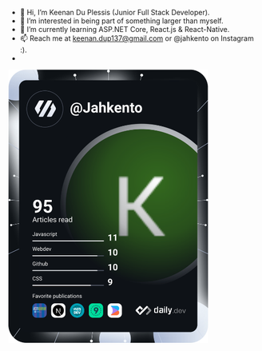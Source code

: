- 👋 Hi, I’m Keenan Du Plessis (Junior Full Stack Developer).
- 👀 I’m interested in being part of something larger than myself.
- 🌱 I’m currently learning ASP.NET Core, React.js & React-Native.
- 📫 Reach me at keenan.dup137@gmail.com or @jahkento on Instagram :).
- 
<a href="https://app.daily.dev/DailyDevTips"><img src="https://github.com/keenan137/keenan137/blob/main/devcard.svg" width="400" alt="Keenan Du Plessis's Dev Card"/></a>
